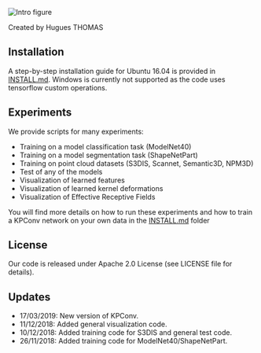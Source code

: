 
![Intro figure](https://github.com/HuguesTHOMAS/KPConv/blob/master/doc/Github_intro.png)

Created by Hugues THOMAS

## Installation

A step-by-step installation guide for Ubuntu 16.04 is provided in [INSTALL.md](./INSTALL.md). Windows is currently not supported as the code uses tensorflow custom operations.


## Experiments

We provide scripts for many experiments:

* Training on a model classification task (ModelNet40)
* Training on a model segmentation task (ShapeNetPart)
* Training on point cloud datasets (S3DIS, Scannet, Semantic3D, NPM3D)
* Test of any of the models
* Visualization of learned features
* Visualization of learned kernel deformations
* Visualization of Effective Receptive Fields

You will find more details on how to run these experiments and how to train a KPConv network on your own data in the [INSTALL.md](./doc) folder

## License
Our code is released under Apache 2.0 License (see LICENSE file for details).

## Updates
* 17/03/2019: New version of KPConv.
* 11/12/2018: Added general visualization code.
* 10/12/2018: Added training code for S3DIS and general test code.
* 26/11/2018: Added training code for ModelNet40/ShapeNetPart.

